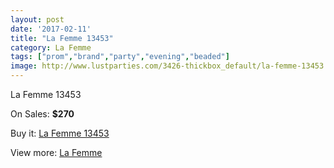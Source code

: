 ```yaml
---
layout: post
date: '2017-02-11'
title: "La Femme 13453"
category: La Femme
tags: ["prom","brand","party","evening","beaded"]
image: http://www.lustparties.com/3426-thickbox_default/la-femme-13453.jpg
---
```

La Femme 13453

On Sales: **$270**
<a href="https://www.lustparties.com/en/la-femme/1132-la-femme-13453.html"><amp-img layout="responsive" width="600" height="600" src="//www.lustparties.com/3426-thickbox_default/la-femme-13453.jpg" alt="La Femme 13453 0" /></a>
<a href="https://www.lustparties.com/en/la-femme/1132-la-femme-13453.html"><amp-img layout="responsive" width="600" height="600" src="//www.lustparties.com/3427-thickbox_default/la-femme-13453.jpg" alt="La Femme 13453 1" /></a>
<a href="https://www.lustparties.com/en/la-femme/1132-la-femme-13453.html"><amp-img layout="responsive" width="600" height="600" src="//www.lustparties.com/3428-thickbox_default/la-femme-13453.jpg" alt="La Femme 13453 2" /></a>
<a href="https://www.lustparties.com/en/la-femme/1132-la-femme-13453.html"><amp-img layout="responsive" width="600" height="600" src="//www.lustparties.com/3429-thickbox_default/la-femme-13453.jpg" alt="La Femme 13453 3" /></a>

Buy it: [La Femme 13453](https://www.lustparties.com/en/la-femme/1132-la-femme-13453.html "La Femme 13453")

View more: [La Femme](https://www.lustparties.com/en/4-la-femme "La Femme")